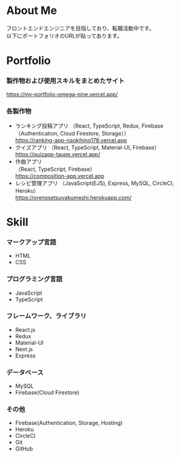 # About Me
フロントエンドエンジニアを目指しており、転職活動中です。  
以下にポートフォリオのURLが貼ってあります。


# Portfolio
### 製作物および使用スキルをまとめたサイト
https://my-portfolio-omega-nine.vercel.app/

### 各製作物
- ランキング投稿アプリ
（React, TypeScript, Redux, Firebase（Authentication, Cloud Firestore, Storage））  
https://ranking-app-naokihino178.vercel.app  
- クイズアプリ
（React, TypeScript, Material-UI, Firebase）  
https://quizapp-taupe.vercel.app/  
- 作曲アプリ  
（React, TypeScript, Firebase）  
https://composition-app.vercel.app  
- レシピ管理アプリ
（JavaScript(EJS), Express, MySQL, CircleCI, Heroku）  
https://orenosetsuyakumeshi.herokuapp.com/  



# Skill
### マークアップ言語
- HTML
- CSS
### プログラミング言語
- JavaScript
- TypeScript
### フレームワーク、ライブラリ
- React.js
- Redux
- Material-UI
- Next.js
- Express
### データベース
- MySQL
- Firebase(Cloud Firestore)
### その他
- Firebase(Authentication, Storage, Hosting)
- Heroku
- CircleCI
- Git
- GitHub
